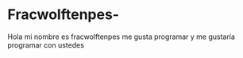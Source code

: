 # Fracwolftenpes-
Hola mi nombre es fracwolftenpes me gusta programar y me gustaría programar con ustedes 
